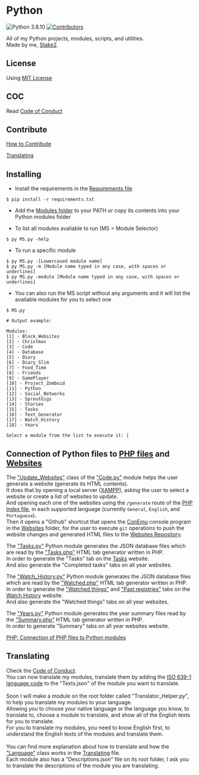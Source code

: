 # Python

![Python 3.8.10](https://img.shields.io/badge/Python-3.8.10-brightgreen.svg)
[![Contributors](https://img.shields.io/github/contributors/Stake2/Python.svg)](https://github.com/Stake2/Python/graphs/contributors)

All of my Python projects, modules, scripts, and utilities.<br>
Made by me, [Stake2](https://github.com/Stake2).

## License
Using [MIT License](https://github.com/Stake2/Python/blob/main/LICENSE)<br>

## COC
Read [Code of Conduct](https://github.com/Stake2/Python/blob/main/CODE_OF_CONDUCT.md)<br>

## Contribute
[How to Contribute](https://github.com/Stake2/Python/blob/main/CONTRIBUTING.md)<br>

[Translating](https://github.com/Stake2/Python/blob/main/TRANSLATING.md)<br>

## Installing
- Install the requirements in the [Requirements file](https://github.com/Stake2/Python/blob/main/requirements.txt)
```
$ pip install -r requirements.txt
```
- Add the [Modules folder](https://github.com/Stake2/Python/tree/main/Modules) to your PATH or copy its contents into your Python modules folder

- To list all modules avaliable to run (MS = Module Selector)
```
$ py MS.py -help
```

- To run a specific module
```
$ py MS.py -[Lowercased module name]
$ py MS.py -m [Module name typed in any case, with spaces or underlines]
$ py MS.py -module [Module name typed in any case, with spaces or underlines]
```

- You can also run the MS script without any arguments and it will list the available modules for you to select one
```
$ MS.py

# Output example:

Modules:
[1] - Block_Websites
[2] - Christmas
[3] - Code
[4] - Database
[5] - Diary
[6] - Diary_Slim
[7] - Food_Time
[8] - Friends
[9] - GamePlayer
[10] - Project_Zomboid
[11] - Python
[12] - Social_Networks
[13] - SproutGigs
[14] - Stories
[15] - Tasks
[16] - Text_Generator
[17] - Watch_History
[18] - Years

Select a module from the list to execute it: |
```

## Connection of Python files to [PHP files](https://github.com/Stake2/PHP) and [Websites](https://github.com/Stake2/Websites)
The ["Update_Websites"](https://github.com/Stake2/Python/tree/main/Modules/Code/Update_Websites) class of the ["Code.py"](https://github.com/Stake2/Python/tree/main/Modules/Code) module helps the user generate a website (generate its HTML contents).<br>
It does that by opening a local server ([XAMPP](https://www.apachefriends.org/)), asking the user to select a website or create a list of websites to update.<br>
And opening each one of the websites using the ``/generate`` route of the [PHP Index file](https://github.com/Stake2/PHP/blob/main/Index.php), in each supported language (currently ``General``, ``English``, and ``Portuguese``).<br>
Then it opens a "Github" shortcut that opens the [ConEmu](https://conemu.github.io/) console program in the [Websites](https://github.com/Stake2/Websites) folder, for the user to execute ``git`` operations to push the website changes and generated HTML files to the [Websites Repository](https://github.com/Stake2/Websites).

The ["Tasks.py"](https://github.com/Stake2/Python/tree/main/Modules/Tasks) Python module generates the JSON database files which are read by the ["Tasks.php"](https://github.com/Stake2/PHP/blob/main/Websites/Tasks/Generators/Tasks.php) HTML tab generator written in PHP.<br>
In order to generate the "Tasks" tab on the [Tasks](https://thestake2.netlify.app/Tasks/) website.<br>
And also generate the "Completed tasks" tabs on all year websites.

The ["Watch_History.py"](https://github.com/Stake2/Python/tree/main/Modules/Watch_History) Python module generates the JSON database files which are read by the ["Watched.php"](https://github.com/Stake2/PHP/blob/main/Websites/Watch%20History/Generators/Watched.php) HTML tab generator written in PHP.<br>
In order to generate the ["Watched things"](https://thestake2.netlify.app/Watch%20History/?tab=1) and ["Past registries"](https://thestake2.netlify.app/Watch%20History/?tab=3) tabs on the [Watch History](https://thestake2.netlify.app/Watch%20History/) website.<br>
And also generate the "Watched things" tabs on all year websites.

The ["Years.py"](https://github.com/Stake2/Python/tree/main/Modules/Years) Python module generates the year summary files read by the ["Summary.php"](https://github.com/Stake2/PHP/blob/main/Websites/Years/Generators/Summary.php) HTML tab generator written in PHP.<br>
In order to generate "Summary" tabs on all year websites website.

[PHP: Connection of PHP files to Python modules](https://github.com/Stake2/PHP#connection-of-php-files-to-python-modules)

## Translating
Check the [Code of Conduct](https://github.com/Stake2/Python/blob/main/CODE_OF_CONDUCT.md).<br>
You can now translate my modules, translate them by adding the [ISO 639-1 language code](https://en.wikipedia.org/wiki/List_of_ISO_639-1_codes) to the "Texts.json" of the module you want to translate.<br>
<br>
Soon I will make a module on the root folder called "Translator_Helper.py", to help you translate my modules to your language.<br>
Allowing you to choose your native language or the language you know, to translate to, choose a module to translate, and show all of the English texts for you to translate.<br>
For you to translate my modules, you need to know English first, to understand the English texts of the modules and translate them.<br>
<br>
You can find more explanation about how to translate and how the ["Language"](https://github.com/Stake2/Python/blob/main/Modules/Language/__init__.py) class works in the [Translating](https://github.com/Stake2/Python/blob/main/TRANSLATING.md) file.<br>
Each module also has a "Descriptions.json" file on its root folder, I ask you to translate the descriptions of the module you are translating.